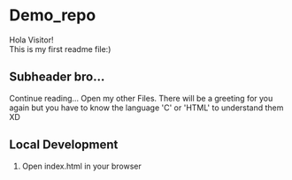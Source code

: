 # Demo_repo
Hola Visitor!<br>
This is my first readme file:)


## Subheader bro...
Continue reading...
Open my other Files.
There will be a greeting for you again but you have to know the language 'C' or 'HTML' to understand them XD

## Local Development

1. Open index.html in your browser